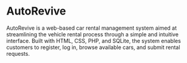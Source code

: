 # AutoRevive
AutoRevive is a web-based car rental management system aimed at streamlining the vehicle rental process through a simple and intuitive interface. Built with HTML, CSS, PHP, and SQLite, the system enables customers to register, log in, browse available cars, and submit rental requests.
